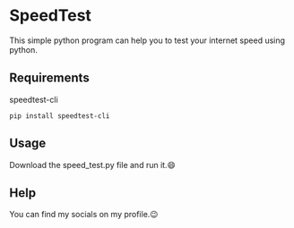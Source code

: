 # SpeedTest
This simple python program can help you to test your internet speed using python.

## Requirements
speedtest-cli
```
pip install speedtest-cli
```

## Usage
Download the speed_test.py file and run it.😄

## Help
You can find my socials on my profile.😉

